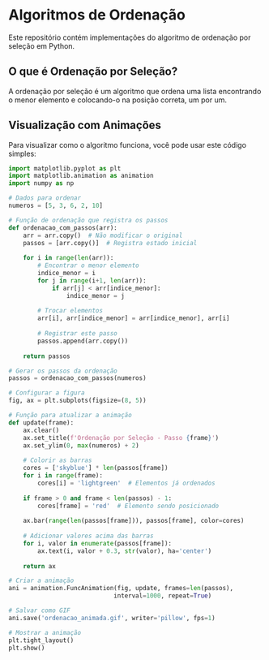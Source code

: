 # Algoritmos de Ordenação

Este repositório contém implementações do algoritmo de ordenação por seleção em Python.

## O que é Ordenação por Seleção?

A ordenação por seleção é um algoritmo que ordena uma lista encontrando o menor elemento e colocando-o na posição correta, um por um.

## Visualização com Animações

Para visualizar como o algoritmo funciona, você pode usar este código simples:

```python:d%3A%5CGithub%5CLivro-algoritimo%5Cvisualizar_ordenacao.py
import matplotlib.pyplot as plt
import matplotlib.animation as animation
import numpy as np

# Dados para ordenar
numeros = [5, 3, 6, 2, 10]

# Função de ordenação que registra os passos
def ordenacao_com_passos(arr):
    arr = arr.copy()  # Não modificar o original
    passos = [arr.copy()]  # Registra estado inicial
    
    for i in range(len(arr)):
        # Encontrar o menor elemento
        indice_menor = i
        for j in range(i+1, len(arr)):
            if arr[j] < arr[indice_menor]:
                indice_menor = j
        
        # Trocar elementos
        arr[i], arr[indice_menor] = arr[indice_menor], arr[i]
        
        # Registrar este passo
        passos.append(arr.copy())
    
    return passos

# Gerar os passos da ordenação
passos = ordenacao_com_passos(numeros)

# Configurar a figura
fig, ax = plt.subplots(figsize=(8, 5))

# Função para atualizar a animação
def update(frame):
    ax.clear()
    ax.set_title(f'Ordenação por Seleção - Passo {frame}')
    ax.set_ylim(0, max(numeros) + 2)
    
    # Colorir as barras
    cores = ['skyblue'] * len(passos[frame])
    for i in range(frame):
        cores[i] = 'lightgreen'  # Elementos já ordenados
    
    if frame > 0 and frame < len(passos) - 1:
        cores[frame] = 'red'  # Elemento sendo posicionado
    
    ax.bar(range(len(passos[frame])), passos[frame], color=cores)
    
    # Adicionar valores acima das barras
    for i, valor in enumerate(passos[frame]):
        ax.text(i, valor + 0.3, str(valor), ha='center')
    
    return ax

# Criar a animação
ani = animation.FuncAnimation(fig, update, frames=len(passos), 
                             interval=1000, repeat=True)

# Salvar como GIF
ani.save('ordenacao_animada.gif', writer='pillow', fps=1)

# Mostrar a animação
plt.tight_layout()
plt.show()